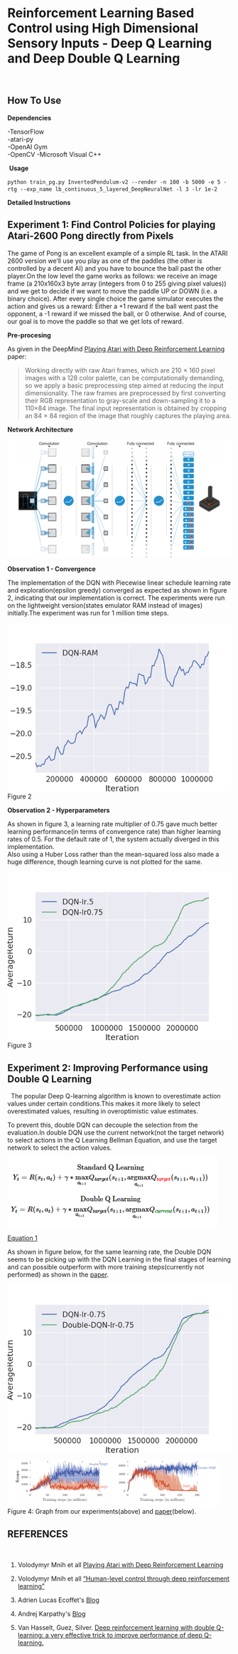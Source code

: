 Reinforcement Learning Based Control using High Dimensional Sensory Inputs - Deep Q Learning and Deep Double Q Learning
============================================================================================




 
## How To Use


**Dependencies**

-TensorFlow   
-atari-py  
-OpenAI Gym  
-OpenCV
-Microsoft Visual C++ 

 **Usage**

```
python train_pg.py InvertedPendulum-v2 --render -n 100 -b 5000 -e 5 -rtg --exp_name lb_continuous_5_layered_DeepNeuralNet -l 3 -lr 1e-2
```

**Detailed Instructions**
 
## Experiment 1: Find Control Policies for playing Atari-2600 Pong directly from Pixels 

The game of Pong is an excellent example of a simple RL task. In the ATARI 2600 version we’ll use you play as one of the paddles (the other is controlled by a decent AI) and you have to bounce the ball past the other player.On the low level the game works as follows: we receive an image frame (a 210x160x3 byte array (integers from 0 to 255 giving pixel values)) and we get to decide if we want to move the paddle UP or DOWN (i.e. a binary choice). After every single choice the game simulator executes the action and gives us a reward: Either a +1 reward if the ball went past the opponent, a -1 reward if we missed the ball, or 0 otherwise. And of course, our goal is to move the paddle so that we get lots of reward.


**Pre-procesing**

As given in the DeepMind [Playing Atari with Deep Reinforcement Learning](https://www.cs.toronto.edu/~vmnih/docs/dqn.pdf) paper:
>Working directly with raw Atari frames, which are 210 × 160 pixel images with a 128 color palette,
can be computationally demanding, so we apply a basic preprocessing step aimed at reducing the
input dimensionality. The raw frames are preprocessed by first converting their RGB representation
to gray-scale and down-sampling it to a 110×84 image. The final input representation is obtained by
cropping an 84 × 84 region of the image that roughly captures the playing area.

**Network Architecture**

![](Images/architecture.png)

**Observation 1 - Convergence**

The implementation of the DQN with Piecewise linear schedule learning rate and exploration(epsilon greedy) converged as expected as shown in figure 2, indicating that our implementation is correct. The experiments were run on the lightweight version(states emulator RAM instead of images) initially.The experiment was run for 1 million time steps. 

![](Images/ram.png)
Figure 2

**Observation 2 - Hyperparameters**

As shown in figure 3, a learning rate multiplier of 0.75 gave much better learning performance(in terms of convergence rate) than higher learning rates of 0.5. For the default rate of 1, the system actually diverged in this implementation.  
 Also using a Huber Loss rather than the mean-squared loss also made a huge difference, though learning curve is not plotted for the same.

![](Images/learning_rate.png)
Figure 3

## Experiment 2: Improving Performance using Double Q Learning
 
The popular Deep Q-learning algorithm is known to overestimate
action values under certain conditions.This makes it more likely to select overestimated
values, resulting in overoptimistic value estimates. 

To prevent
this, double DQN can decouple the selection from the evaluation.In double DQN use the current network(not the target network) to select actions in the Q Learning Bellman Equation, and use the target network to select the action values.  

![](Images/eqDDQN.png)

[Equation 1](https://docs.google.com/document/d/1Iw_TUijQ-C6F0M3mWWco8_rDiuEblKvtr8mCB3ITLas/edit#bookmark=id.o1wk0u1ffpzv)

As shown in figure below, for the same learning rate, the Double DQN seems to be picking up with the DQN Learning in the final stages of learning and can possible outperform with more training steps(currently not performed) as shown in the [paper](file:///C:/Users/DELL/Downloads/12389-55999-1-PB.pdf). 


![](Images/DoubleQ.png)


![](Images/ddqn-paper.png)
Figure 4: Graph from our experiments(above) and [paper](file:///C:/Users/DELL/Downloads/12389-55999-1-PB.pdf)(below).

## REFERENCES

 

1. Volodymyr Mnih et all [Playing Atari with Deep Reinforcement Learning](https://www.cs.toronto.edu/~vmnih/docs/dqn.pdf) 

2. Volodymyr Mnih et all [“Human-level control through deep reinforcement
learning”](
https://storage.googleapis.com/deepmind-data/assets/papers/DeepMindNature14236Paper.pdf)

3. Adrien Lucas Ecoffet's [Blog](https://becominghuman.ai/lets-build-an-atari-ai-part-1-dqn-df57e8ff3b26)

4. Andrej Karpathy's [Blog](http://karpathy.github.io/2016/05/31/rl/)

5. Van Hasselt, Guez, Silver. [Deep reinforcement learning with double Q-learning: a
very effective trick to improve performance of deep Q-learning.](file:///C:/Users/DELL/Downloads/12389-55999-1-PB.pdf)

 

 

 

 

 

 

 

 

 

 

 

 

 

 

 

 

 

 

 

 

 

 

 

 

 

 

 

 

 

 

 

 

 

 

 

 

 

 

 

 

 

### References

1.  Mnih, Volodymyr, et al. "Human-level control through deep reinforcement
    learning." *Nature* 518.7540 (2015): 529.

2.  CS 294: Deep Reinforcement Learning - Fall 2017 UCB

 

 

 

 
